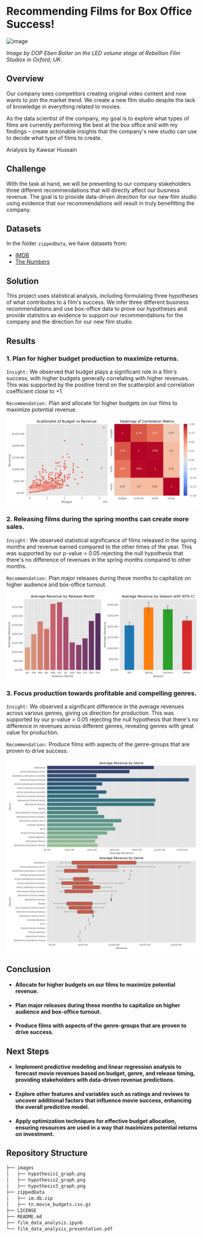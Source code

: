 # Recommending Films for Box Office Success!

![image](https://vip-go.premiumbeat.com/wp-content/uploads/2022/02/vr_2.jpg)

*Image by DOP Eben Bolter on the LED volume stage at Rebellion Film Studios in Oxford, UK.*

## Overview

Our company sees competitors creating original video content and now wants to join the market trend. We create a new film studio despite the lack of knowledge in everything related to movies.

As the data scientist of the company, my goal is to explore what types of films are currently performing the best at the box office and with my findings – create actionable insights that the company's new studio can use to decide what type of films to create.

Analysis by Kawsar Hussain

## Challenge

With the task at hand, we will be presenting to our company stakeholders three different recommendations that will directly affect our business revenue. The goal is to provide data-driven direction for our new film studio using evidence that our recommendations will result in truly benefitting the company.

## Datasets

In the folder `zippedData`, we have datasets from:

- [IMDB](https://www.imdb.com/)
- [The Numbers](https://www.the-numbers.com/)

## Solution

This project uses statistical analysis, including formulating three hypotheses of what contributes to a film's success. We infer three different business recommendations and use box-office data to prove our hypotheses and provide statistics as evidence to support our recommendations for the company and the direction for our new film studio.

## Results

### 1. Plan for higher budget production to maximize returns.

`Insight:` We observed that budget plays a significant role in a film's success, with higher budgets generally correlating with higher revenues. This was supported by the positive trend on the scatterplot and correlation coefficient close to +1.

`Recommendation:` Plan and allocate for higher budgets on our films to maximize potential revenue.

![image](images/hypothesis1_graph.png)

### 2. Releasing films during the spring months can create more sales.

`Insight:` We observed statistical significance of films released in the spring months and revenue earned compared to the other times of the year. This was supported by our p-value > 0.05 rejecting the null hypothesis that there's no difference of revenues in the spring months compared to other months.

`Recommendation:` Plan major releases during these months to capitalize on higher audience and box-office turnout.

![image](images/hypothesis2_graph.png)

### 3. Focus production towards profitable and compelling genres.

`Insight:` We observed a significant difference in the average revenues across various genres, giving us direction for production. This was supported by our p-value > 0.05 rejecting the null hypothesis that there's no difference in revenues across different genres, revealing genres with great value for production.

`Recommendation:` Produce films with aspects of the genre-groups that are proven to drive success.

![image](images/hypothesis3_graph.png)

## Conclusion

- #### Allocate for higher budgets on our films to maximize potential revenue.

- #### Plan major releases during these months to capitalize on higher audience and box-office turnout.

- #### Produce films with aspects of the genre-groups that are proven to drive success.

## Next Steps

- #### Implement predictive modeling and linear regression analysis to forecast movie revenues based on budget, genre, and release timing, providing stakeholders with data-driven revenue predictions.
- #### Explore other features and variables such as ratings and reviews to uncover additional factors that influence movie success, enhancing the overall predictive model.
- #### Apply optimization techniques for effective budget allocation, ensuring resources are used in a way that maximizes potential returns on investment.

## Repository Structure

```
├── images
│   ├── hypothesis1_graph.png
│   ├── hypothesis2_graph.png
│   ├── hypothesis3_graph.png
├── zippedData
│   ├── im.db.zip
│   ├── tn.movie_budgets.csv.gz
├── LICENSE
├── README.md
├── film_data_analysis.ipynb
└── film_data_analysis_presentation.pdf
```

